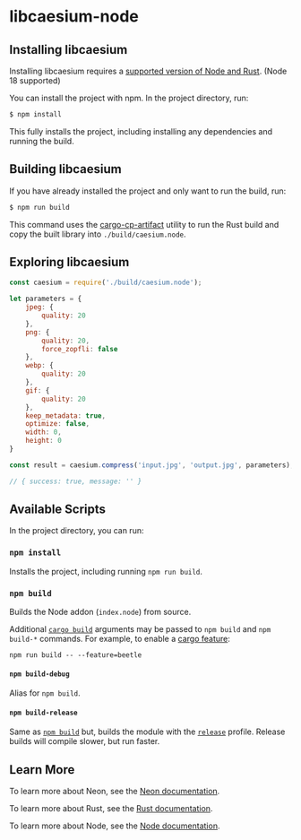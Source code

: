 # libcaesium-node

## Installing libcaesium

Installing libcaesium requires a [supported version of Node and Rust](https://github.com/neon-bindings/neon#platform-support). (Node 18 supported)

You can install the project with npm. In the project directory, run:

```sh
$ npm install
```

This fully installs the project, including installing any dependencies and running the build.

## Building libcaesium

If you have already installed the project and only want to run the build, run:

```sh
$ npm run build
```

This command uses the [cargo-cp-artifact](https://github.com/neon-bindings/cargo-cp-artifact) utility to run the Rust build and copy the built library into `./build/caesium.node`.

## Exploring libcaesium
```javascript
const caesium = require('./build/caesium.node');

let parameters = {
    jpeg: {
        quality: 20
    },
    png: {
        quality: 20,
        force_zopfli: false
    },
    webp: {
        quality: 20
    },
    gif: {
        quality: 20
    },
    keep_metadata: true,
    optimize: false,
    width: 0,
    height: 0
}

const result = caesium.compress('input.jpg', 'output.jpg', parameters);

// { success: true, message: '' }
```

## Available Scripts

In the project directory, you can run:

### `npm install`

Installs the project, including running `npm run build`.

### `npm build`

Builds the Node addon (`index.node`) from source.

Additional [`cargo build`](https://doc.rust-lang.org/cargo/commands/cargo-build.html) arguments may be passed to `npm build` and `npm build-*` commands. For example, to enable a [cargo feature](https://doc.rust-lang.org/cargo/reference/features.html):

```
npm run build -- --feature=beetle
```

#### `npm build-debug`

Alias for `npm build`.

#### `npm build-release`

Same as [`npm build`](#npm-build) but, builds the module with the [`release`](https://doc.rust-lang.org/cargo/reference/profiles.html#release) profile. Release builds will compile slower, but run faster.

## Learn More

To learn more about Neon, see the [Neon documentation](https://neon-bindings.com).

To learn more about Rust, see the [Rust documentation](https://www.rust-lang.org).

To learn more about Node, see the [Node documentation](https://nodejs.org).
